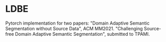 # LDBE
Pytorch implementation for two papers:
"Domain Adaptive Semantic Segmentation without Source Data", ACM MM2021.
"Challenging Source-free Domain Adaptive Semantic Segmentation", submitted to TPAMI.
